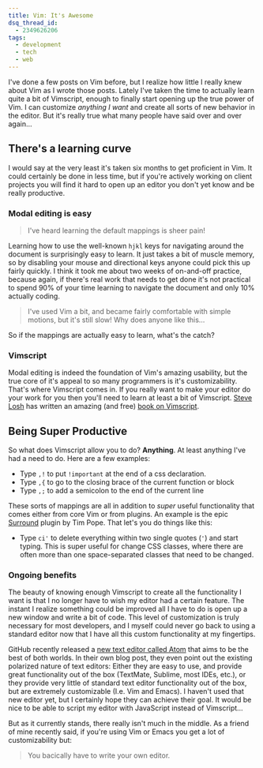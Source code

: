 ```yaml
---
title: Vim: It's Awesome
dsq_thread_id:
  - 2349626206
tags:
  - development
  - tech
  - web
---
```


I've done a few posts on Vim before, but I realize how little I really knew about Vim as I wrote those posts. Lately I've taken the time to actually learn quite a bit of Vimscript, enough to finally start opening up the true power of Vim. I can customize *anything I want* and create all sorts of new behavior in the editor. But it's really true what many people have said over and over again&#8230;

## There's a learning curve

I would say at the very least it's taken six months to get proficient in Vim. It could certainly be done in less time, but if you're actively working on client projects you will find it hard to open up an editor you don't yet know and be really productive.

<!--more-->

### Modal editing is easy

> I've heard learning the default mappings is sheer pain!

Learning how to use the well-known `hjkl` keys for navigating around the document is surprisingly easy to learn. It just takes a bit of muscle memory, so by disabling your mouse and directional keys anyone could pick this up fairly quickly. I think it took me about two weeks of on-and-off practice, because again, if there's real work that needs to get done it's not practical to spend 90% of your time learning to navigate the document and only 10% actually coding.

> I've used Vim a bit, and became fairly comfortable with simple motions, but it's still slow! Why does anyone like this&#8230;

So if the mappings are actually easy to learn, what's the catch?

### Vimscript

Modal editing is indeed the foundation of Vim's amazing usability, but the true core of it's appeal to so many programmers is it's customizability. That's where Vimscript comes in. If you really want to make your editor do your work for you then you'll need to learn at least a bit of Vimscript. [Steve Losh][1] has written an amazing (and free) [book on Vimscript][2].

## Being Super Productive

So what does Vimscript allow you to do? **Anything**. At least anything I've had a need to do. Here are a few examples:

* Type `,!` to put `!important` at the end of a css declaration.
* Type `,{` to go to the closing brace of the current function or block
* Type `,;` to add a semicolon to the end of the current line

These sorts of mappings are all in addition to *super* useful functionality that comes either from core Vim or from plugins. An example is the epic [Surround][3] plugin by Tim Pope. That let's you do things like this:

* Type `ci'` to delete everything within two single quotes (`'`) and start typing. This is super useful for change CSS classes, where there are often more than one space-separated classes that need to be changed.

### Ongoing benefits

The beauty of knowing enough Vimscript to create all the functionality I want is that I no longer have to wish my editor had a certain feature. The instant I realize something could be improved all I have to do is open up a new window and write a bit of code. This level of customization is truly necessary for most developers, and I myself could never go back to using a standard editor now that I have all this custom functionality at my fingertips.

GitHub recently released a [new text editor called Atom][4] that aims to be the best of both worlds. In their own blog post, they even point out the existing polarized nature of text editors: Either they are easy to use, and provide great functionality out of the box (TextMate, Sublime, most IDEs, etc.), or they provide very little of standard text editor functionality out of the box, but are extremely customizable (I.e. Vim and Emacs). I haven't used that new editor yet, but I certainly hope they can achieve their goal. It would be nice to be able to script my editor with JavaScript instead of Vimscript&#8230;

But as it currently stands, there really isn't much in the middle. As a friend of mine recently said, if you're using Vim or Emacs you get a lot of customizability but:

> You bacically have to write your own editor.

[1]: http://stevelosh.com/
[2]: http://learnvimscriptthehardway.stevelosh.com/
[3]: https://github.com/tpope/vim-surround
[4]: http://atom.io
